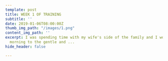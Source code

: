 ```yaml
---
template: post
title: WEEK 1 OF TRAINING
subtitle: ''
date: 2019-01-06T08:00:00Z
thumb_img_path: "/images/1.png"
content_img_path: ''
excerpt: I was spending time with my wife's side of the family and I woke up that
  morning to the gentle and ...
hide_header: false

---
```

